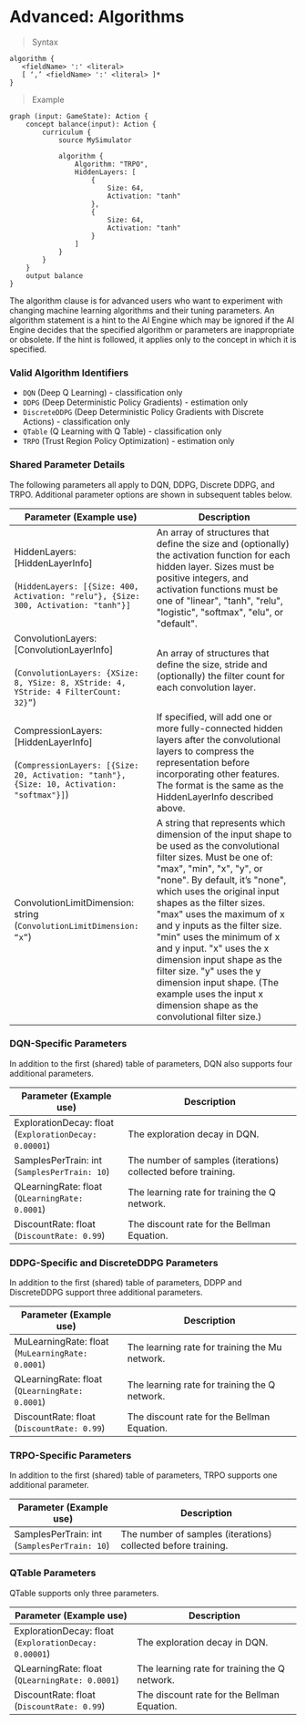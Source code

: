# Advanced: Algorithms

> Syntax

```inkling2-syntax
algorithm {
   <fieldName> ':' <literal>
   [ ‘,’ <fieldName> ':' <literal> ]*
}
```

> Example

```inkling2-code
graph (input: GameState): Action {
    concept balance(input): Action {
        curriculum {
            source MySimulator

            algorithm {
                Algorithm: "TRPO",
                HiddenLayers: [
                    {
                        Size: 64,
                        Activation: "tanh"
                    },
                    {
                        Size: 64,
                        Activation: "tanh"
                    }
                ]
            }
        }
    }
    output balance
}
```

The algorithm clause is for advanced users who want to experiment with changing machine learning algorithms and their tuning parameters. An algorithm statement is a hint to the AI Engine which may be ignored if the AI Engine decides that the specified algorithm or parameters are inappropriate or obsolete. If the hint is followed, it applies only to the concept in which it is specified.

### Valid Algorithm Identifiers

* `DQN` (Deep Q Learning) - classification only
* `DDPG` (Deep Deterministic Policy Gradients) - estimation only
* `DiscreteDDPG` (Deep Deterministic Policy Gradients with Discrete Actions) - classification only
* `QTable` (Q Learning with Q Table) - classification only
* `TRPO` (Trust Region Policy Optimization) - estimation only


### Shared Parameter Details

The following parameters all apply to DQN, DDPG, Discrete DDPG, and TRPO. Additional parameter options are shown in subsequent tables below.

| Parameter (Example use)      | Description |
| -                            | -           |
| HiddenLayers: [HiddenLayerInfo] <br><br> (`HiddenLayers: [{Size: 400, Activation: "relu"}, {Size: 300, Activation: "tanh"}]` | An array of structures that define the size and (optionally) the activation function for each hidden layer. Sizes must be positive integers, and activation functions must be one of "linear", "tanh", "relu", "logistic", "softmax", "elu", or "default". |
| ConvolutionLayers: [ConvolutionLayerInfo] <br><br> (`ConvolutionLayers: {XSize: 8, YSize: 8, XStride: 4, YStride: 4 FilterCount: 32}”`) | An array of structures that define the size, stride and (optionally) the filter count for each convolution layer. |
| CompressionLayers: [HiddenLayerInfo] <br><br> (`CompressionLayers: [{Size: 20, Activation: "tanh"}, {Size: 10, Activation: "softmax"}]`) | If specified, will add one or more fully-connected hidden layers after the convolutional layers to compress the representation before incorporating other features. The format is the same as the HiddenLayerInfo described above. |
| ConvolutionLimitDimension: string <br> (`ConvolutionLimitDimension: “x”`) | A string that represents which dimension of the input shape to be used as the convolutional filter sizes. Must be one of: "max", "min", "x", "y", or "none". By default, it’s "none", which uses the original input shapes as the filter sizes. "max" uses the maximum of x and y inputs as the filter size. "min" uses the minimum of x and y input. "x" uses the x dimension input shape as the filter size. "y" uses the y dimension input shape. (The example uses the input x dimension shape as the convolutional filter size.) |


### DQN-Specific Parameters

In addition to the first (shared) table of parameters, DQN also supports four additional parameters.

| Parameter (Example use)      | Description |
| -                            | -           |
| ExplorationDecay: float <br> (`ExplorationDecay: 0.00001`) | The exploration decay in DQN. |
| SamplesPerTrain: int <br> (`SamplesPerTrain: 10`) | The number of samples (iterations) collected before training. |
| QLearningRate: float <br> (`QLearningRate: 0.0001`) | The learning rate for training the Q network. |
| DiscountRate: float <br> (`DiscountRate: 0.99`) | The discount rate for the Bellman Equation. |

### DDPG-Specific and DiscreteDDPG Parameters

In addition to the first (shared) table of parameters, DDPP and DiscreteDDPG support three additional parameters.

| Parameter (Example use)      | Description |
| -                            | -           |
| MuLearningRate: float <br> (`MuLearningRate: 0.0001`) | The learning rate for training the Mu network. |
| QLearningRate: float <br> (`QLearningRate: 0.0001`) | The learning rate for training the Q network. |
| DiscountRate: float <br> (`DiscountRate: 0.99`) | The discount rate for the Bellman Equation. |

### TRPO-Specific Parameters

In addition to the first (shared) table of parameters, TRPO supports one additional parameter.

| Parameter (Example use)      | Description |
| -                            | -           |
| SamplesPerTrain: int <br> (`SamplesPerTrain: 10`) | The number of samples (iterations) collected before training. |

### QTable Parameters

QTable supports only three parameters.

| Parameter (Example use)      | Description |
| -                            | -           |
| ExplorationDecay: float <br> (`ExplorationDecay: 0.00001`) | The exploration decay in DQN. |
| QLearningRate: float <br> (`QLearningRate: 0.0001`) | The learning rate for training the Q network. |
| DiscountRate: float <br> (`DiscountRate: 0.99`) | The discount rate for the Bellman Equation. |
